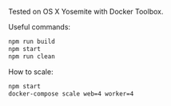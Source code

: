 Tested on OS X Yosemite with Docker Toolbox.

Useful commands:

```bash
npm run build
npm start
npm run clean
```

How to scale:

```bash
npm start
docker-compose scale web=4 worker=4
```
